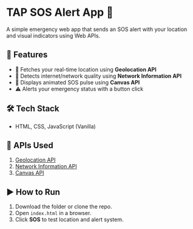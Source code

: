 # TAP SOS Alert App 🚨

A simple emergency web app that sends an SOS alert with your location and visual indicators using Web APIs.

## 🔧 Features
- 📍 Fetches your real-time location using **Geolocation API**
- 📡 Detects internet/network quality using **Network Information API**
- 🎨 Displays animated SOS pulse using **Canvas API**
- ⚠️ Alerts your emergency status with a button click

## 🛠️ Tech Stack
- HTML, CSS, JavaScript (Vanilla)

## 🔗 APIs Used
1. [Geolocation API](https://developer.mozilla.org/en-US/docs/Web/API/Geolocation_API)
2. [Network Information API](https://developer.mozilla.org/en-US/docs/Web/API/Network_Information_API)
3. [Canvas API](https://developer.mozilla.org/en-US/docs/Web/API/Canvas_API)

## ▶️ How to Run
1. Download the folder or clone the repo.
2. Open `index.html` in a browser.
3. Click **SOS** to test location and alert system.

